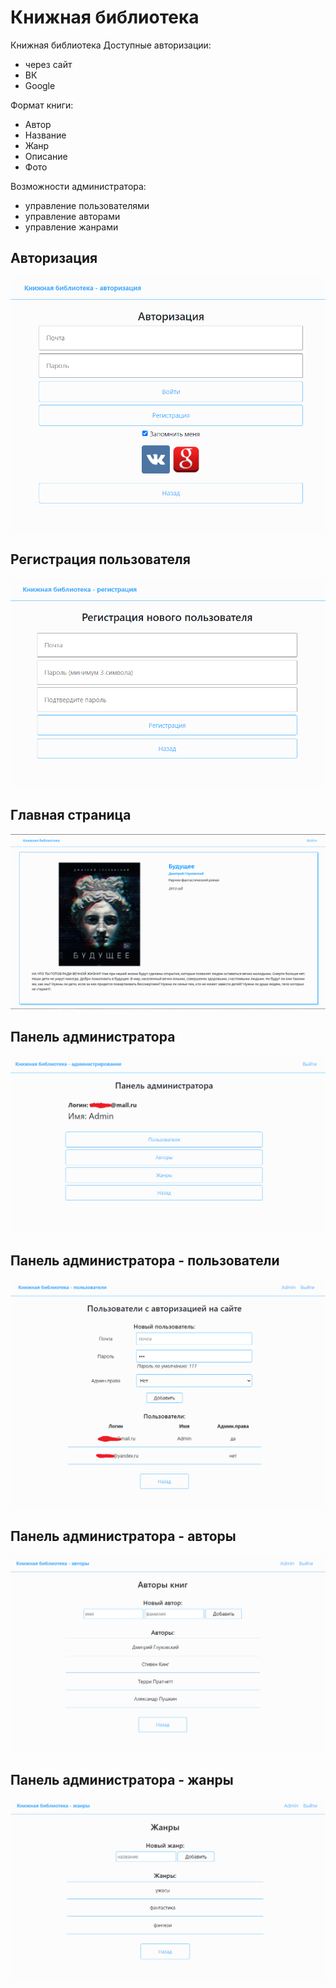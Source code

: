 # Книжная библиотека

Книжная библиотека
Доступные авторизации:
+ через сайт
+ ВК
+ Google

Формат книги:
+ Автор
+ Название
+ Жанр
+ Описание
+ Фото

Возможности администратора:
+ управление пользователями
+ управление авторами
+ управление жанрами

## Авторизация

![Авторизация](/storage/readme/login.png)

## Регистрация пользователя

![Регистрация пользователя](/storage/readme/register.png)

## Главная страница

![Главная страница](/storage/readme/main.png)

## Панель администратора
![Главная страница](/storage/readme/admin.png)

## Панель администратора - пользователи
![Главная страница](/storage/readme/admin_users.png)

## Панель администратора - авторы
![Главная страница](/storage/readme/admin_authors.png)

## Панель администратора - жанры
![Главная страница](/storage/readme/admion_genres.png)
